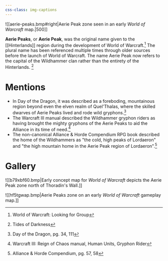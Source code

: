 ```yaml
---
css-class: img-captions
---
```

![[aerie-peaks.bmp#right|Aerie Peak zone seen in an early _World of Warcraft_ map.|500]]

**Aerie Peaks**, or **Aerie Peak**, was the original name given to the [[Hinterlands]] region during the development of World of Warcraft.[^1] The plural name has been referenced multiple times through older sources before the launch of World of Warcraft. The name Aerie Peak now refers to the capital of the Wildhammer clan rather than the entirety of the Hinterlands. [^2]

# Mentions

- In Day of the Dragon, it was described as a foreboding, mountainous region beyond even the elven realm of Quel'Thalas, where the skilled dwarves of Aerie Peaks lived and rode wild gryphons.[^3]
- The Warcraft III manual described the Wildhammer gryphon riders as having brought the mighty gryphons of the Aerie Peaks to aid the Alliance in its time of need.[^4]
- The non-canonical Alliance & Horde Compendium RPG book described the home of the Wildhammers as "the cold, high peaks of Lordaeron" and "the high mountain home in the Aerie Peak region of Lordaeron".[^5]

# Gallery

![[b79xbf60.bmp|Early concept map for _World of Warcraft_ depicts the Aerie Peak zone north of Thoradin's Wall.]]

![[hf5tgwap.bmp|Aerie Peaks zone on an early _World of Warcraft_ gameplay map.]]

[^1]: World of Warcraft: Looking for Group
[^2]: Tides of Darkness
[^3]: Day of the Dragon, pg. 34, 111
[^4]: Warcraft III: Reign of Chaos manual, Human Units, Gryphon Rider
[^5]: Alliance & Horde Compendium, pg. 57, 58